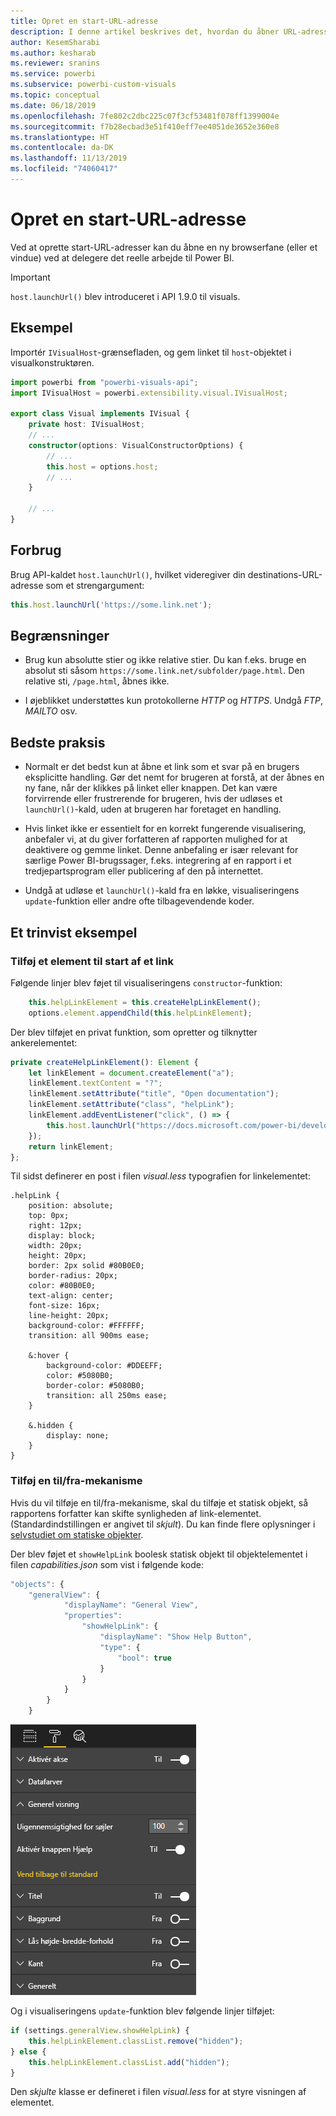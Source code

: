 ```yaml
---
title: Opret en start-URL-adresse
description: I denne artikel beskrives det, hvordan du åbner URL-adresser på en ny fane ved hjælp af visualiseringer i Power BI.
author: KesemSharabi
ms.author: kesharab
ms.reviewer: sranins
ms.service: powerbi
ms.subservice: powerbi-custom-visuals
ms.topic: conceptual
ms.date: 06/18/2019
ms.openlocfilehash: 7fe802c2dbc225c07f3cf53481f078ff1399004e
ms.sourcegitcommit: f7b28ecbad3e51f410eff7ee4051de3652e360e8
ms.translationtype: HT
ms.contentlocale: da-DK
ms.lasthandoff: 11/13/2019
ms.locfileid: "74060417"
---
```

# <a name="create-a-launch-url"></a>Opret en start-URL-adresse

Ved at oprette start-URL-adresser kan du åbne en ny browserfane (eller et vindue) ved at delegere det reelle arbejde til Power BI.

> [!IMPORTANT]
> `host.launchUrl()` blev introduceret i API 1.9.0 til visuals.

## <a name="sample"></a>Eksempel

Importér `IVisualHost`-grænsefladen, og gem linket til `host`-objektet i visualkonstruktøren.

```typescript
import powerbi from "powerbi-visuals-api";
import IVisualHost = powerbi.extensibility.visual.IVisualHost;

export class Visual implements IVisual {
    private host: IVisualHost;
    // ...
    constructor(options: VisualConstructorOptions) {
        // ...
        this.host = options.host;
        // ...
    }

    // ...
}
```

## <a name="usage"></a>Forbrug

Brug API-kaldet `host.launchUrl()`, hvilket videregiver din destinations-URL-adresse som et strengargument:

```typescript
this.host.launchUrl('https://some.link.net');
```

## <a name="restrictions"></a>Begrænsninger

* Brug kun absolutte stier og ikke relative stier. Du kan f.eks. bruge en absolut sti såsom `https://some.link.net/subfolder/page.html`. Den relative sti, `/page.html`, åbnes ikke.

* I øjeblikket understøttes kun protokollerne *HTTP* og *HTTPS*. Undgå *FTP*, *MAILTO* osv.

## <a name="best-practices"></a>Bedste praksis

* Normalt er det bedst kun at åbne et link som et svar på en brugers eksplicitte handling. Gør det nemt for brugeren at forstå, at der åbnes en ny fane, når der klikkes på linket eller knappen. Det kan være forvirrende eller frustrerende for brugeren, hvis der udløses et `launchUrl()`-kald, uden at brugeren har foretaget en handling.

* Hvis linket ikke er essentielt for en korrekt fungerende visualisering, anbefaler vi, at du giver forfatteren af rapporten mulighed for at deaktivere og gemme linket. Denne anbefaling er især relevant for særlige Power BI-brugssager, f.eks. integrering af en rapport i et tredjepartsprogram eller publicering af den på internettet.

* Undgå at udløse et `launchUrl()`-kald fra en løkke, visualiseringens `update`-funktion eller andre ofte tilbagevendende koder.

## <a name="a-step-by-step-example"></a>Et trinvist eksempel

### <a name="add-a-link-launching-element"></a>Tilføj et element til start af et link

Følgende linjer blev føjet til visualiseringens `constructor`-funktion:

```typescript
    this.helpLinkElement = this.createHelpLinkElement();
    options.element.appendChild(this.helpLinkElement);
```

Der blev tilføjet en privat funktion, som opretter og tilknytter ankerelementet:

```typescript
private createHelpLinkElement(): Element {
    let linkElement = document.createElement("a");
    linkElement.textContent = "?";
    linkElement.setAttribute("title", "Open documentation");
    linkElement.setAttribute("class", "helpLink");
    linkElement.addEventListener("click", () => {
        this.host.launchUrl("https://docs.microsoft.com/power-bi/developer/visuals/custom-visual-develop-tutorial");
    });
    return linkElement;
};
```

Til sidst definerer en post i filen *visual.less* typografien for linkelementet:

```less
.helpLink {
    position: absolute;
    top: 0px;
    right: 12px;
    display: block;
    width: 20px;
    height: 20px;
    border: 2px solid #80B0E0;
    border-radius: 20px;
    color: #80B0E0;
    text-align: center;
    font-size: 16px;
    line-height: 20px;
    background-color: #FFFFFF;
    transition: all 900ms ease;

    &:hover {
        background-color: #DDEEFF;
        color: #5080B0;
        border-color: #5080B0;
        transition: all 250ms ease;
    }

    &.hidden {
        display: none;
    }
}
```

### <a name="add-a-toggling-mechanism"></a>Tilføj en til/fra-mekanisme

Hvis du vil tilføje en til/fra-mekanisme, skal du tilføje et statisk objekt, så rapportens forfatter kan skifte synligheden af link-elementet. (Standardindstillingen er angivet til *skjult*). Du kan finde flere oplysninger i [selvstudiet om statiske objekter](https://microsoft.github.io/PowerBI-visuals/docs/concepts/objects-and-properties).

Der blev føjet et `showHelpLink` boolesk statisk objekt til objektelementet i filen *capabilities.json* som vist i følgende kode:

```typescript
"objects": {
    "generalView": {
            "displayName": "General View",
            "properties":
                "showHelpLink": {
                    "displayName": "Show Help Button",
                    "type": {
                        "bool": true
                    }
                }
            }
        }
    }
```

![Til/fra af Start-URL-adresse](./media/launchurl-toggle.png)

Og i visualiseringens `update`-funktion blev følgende linjer tilføjet:

```typescript
if (settings.generalView.showHelpLink) {
    this.helpLinkElement.classList.remove("hidden");
} else {
    this.helpLinkElement.classList.add("hidden");
}
```

Den *skjulte* klasse er defineret i filen *visual.less* for at styre visningen af elementet.